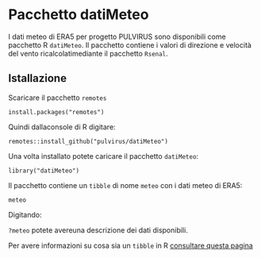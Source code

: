 # Pacchetto datiMeteo

I dati meteo di ERA5 per progetto PULVIRUS sono disponibili come pacchetto R `datiMeteo`. Il pacchetto contiene i valori di direzione e velocità del vento ricalcolatimediante il pacchetto `Rsenal`.

## Istallazione

Scaricare il pacchetto `remotes`

`
install.packages("remotes")
`

Quindi dallaconsole di R digitare:

`
remotes::install_github("pulvirus/datiMeteo")
`

Una volta installato potete caricare il pacchetto `datiMeteo`:

`
library("datiMeteo")
`

Il pacchetto contiene un `tibble` di nome `meteo` con i dati meteo di ERA5:

`
meteo
`

Digitando:

`
?meteo
`
potete avereuna descrizione dei dati disponibili.

Per avere informazioni su cosa sia un `tibble` in R [consultare questa pagina](https://tibble.tidyverse.org/)


